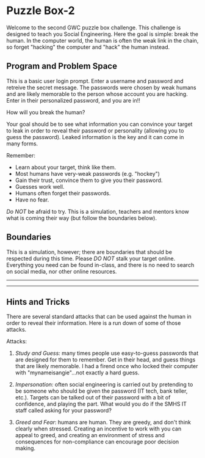 # Puzzle Box-2

Welcome to the second GWC puzzle box challenge. This challenge is
designed to teach you Social Engineering. Here the goal is simple:
break the human. In the computer world, the human is often the weak
link in the chain, so forget "hacking" the computer and "hack" the
human instead.

## Program and Problem Space

This is a basic user login prompt. Enter a username and password and
retreive the secret message. The passwords were chosen by weak humans
and are likely memorable to the person whose account you are hacking.
Enter in their personalized password, and you are in!!

How will you break the human?

Your goal should be to see what information you can convince your 
target to leak in order to reveal their password or personality 
(allowing you to guess the password). Leaked information is the key
and it can come in many forms.

Remember:

- Learn about your target, think like them.
- Most humans have very-weak passwords (e.g. "hockey")
- Gain their trust, convince them to give you their password.
- Guesses work well.
- Humans often forget their passwords.
- Have no fear.

*Do NOT* be afraid to try. This is a simulation, teachers and mentors
know what is coming their way (but follow the boundaries below).

## Boundaries

This is a simulation, however; there are boundaries that should be
respected during this time. Please *DO NOT* stalk your target online.
Everything you need can be found in-class, and there is no need to
search on social media, nor other online resources.

---
---

<div style="page-break-after: always;"></div>

## Hints and Tricks

There are several standard attacks that can be used against the
human in order to reveal their information. Here is a run down of 
some of those attacks.

Attacks:

1. *Study and Guess:* many times people use easy-to-guess passwords
that are designed for them to remember. Get in their head, and guess
things that are likely memorable. I had a firend once who locked their
computer with "mynameisangie"...not exactly a hard guess.

2. *Impersonation:* often social engineering is carried out by
pretending to be someone who should be given the password (IT tech,
bank teller, etc.). Targets can be talked out of their password with
a bit of confidence, and playing the part. What would you do if the
SMHS IT staff called asking for your password?

3. *Greed and Fear*: humans are human. They are greedy, and don't
think clearly when stressed. Creating an incentive to work with you
can appeal to greed, and creating an environment of stress and 
consequences for non-compliance can encourage poor decision making.
